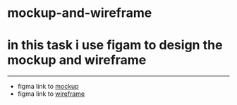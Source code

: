 # mockup-and-wireframe
# in this task i use figam to design the mockup and wireframe

---
- figma link to [mockup](https://www.figma.com/file/R5MEMsJN6Ascd4ykPKhFyZ/Mockup?type=design&node-id=0%3A1&mode=design&t=VmxAXDs2xyKPQi5a-1)
- figma link to [wireframe](https://www.figma.com/file/Vg1kFOv1T1309I9XJY3zQY/Wireframe?type=design&node-id=8%3A85&mode=design&t=EYIrSw24Pq1099pj-1)

